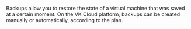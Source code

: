 Backups allow you to restore the state of a virtual machine that was saved at a certain moment. On the VK Cloud platform, backups can be created manually or automatically, according to the plan.
